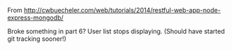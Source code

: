 From http://cwbuecheler.com/web/tutorials/2014/restful-web-app-node-express-mongodb/

Broke something in part 6? User list stops displaying. (Should have started git tracking sooner!)
